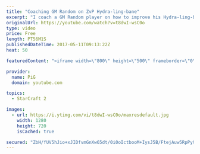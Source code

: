 ```yaml
---
title: "Coaching GM Random on ZvP Hydra-ling-bane"
excerpt: "I coach a GM Random player on how to improve his Hydra-ling-bane ZvP -- Watch live at https://www.twitch.tv/x5_pig"
originalUrl: https://youtube.com/watch?v=t8dwI-wsC0o
type: video
price: Free
length: PT56M1S
publishedDateTime: 2017-05-11T09:13:22Z
heat: 50

featuredContent: "<iframe width=\"800\" height=\"500\" frameborder=\"0\" src=\"https://www.youtube.com/embed/t8dwI-wsC0o\" allow=\"accelerometer; autoplay; encrypted-media; gyroscope; picture-in-picture\" allowfullscreen></iframe>"

provider:
  name: PiG
  domain: youtube.com

topics:
  - StarCraft 2

images:
  - url: https://i.ytimg.com/vi/t8dwI-wsC0o/maxresdefault.jpg
    width: 1280
    height: 720
    isCached: true

secured: "ZbH/fUV5hJio+xJIDfvmGnXw65dt/0i0oIctbooM+IysJ5B/FtejAuw5RpPy9NL5XZkDn3CNkm26LbxOH93FZjm5fX1l7PthKVnB8+7raAFIiZC8cSdglNaI/v4YBedM0h1kKV7eD+21u3Cki0uXPhJ+KRcOns/8d6340R/141tNGWYzPLAZnAvpoB/ogR5kKwyvqQwp278Zy0KWBkstPH7xu+3VBbZ9Nr0fEWbQgCNSJ99KATAtINJf2luK4esUSHI/w7N5hDULHm47PARYcyCB371nk7gqD4Mj9aIBPYQwYPHT8SKitUVhOa0NxffvmYo9z1ZIjt13mHFd21I2LxIwaQhIhdmv7CIkFdGMQm4S7htSff2D2ks5QwU3+A3moChRssdgg4NI7DlSvpePRKWsRV26LtuLu5q/Y81VDOM=;EQjVYkLnhL2FeBqbmn+NAw=="
---
```


